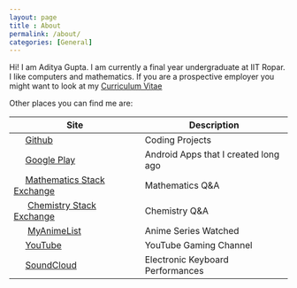 ```yaml
---
layout: page
title : About
permalink: /about/
categories: [General]
---
```

Hi! I am Aditya Gupta. I am currently a final year undergraduate at IIT Ropar.
I like computers and mathematics. If you are a prospective employer you might
want to look at my [Curriculum Vitae](https://drive.google.com/file/d/1mv5550jWKoo4OXpRwEmUCA2G3cB2k8Vm/view?usp=sharing)

Other places you can find me are:

<style type="text/css">
img {
	padding-right: 5px;
	width: 16px;
	height: 16px;
}
</style>


| Site                                                         | Description                          |
| ------------------------------------------------------------ | ------------------------------------ |
| ![]({{site.url}}{{site.baseurl}}/images/github-icon.png)[Github](https://github.com/adityagupta1089/) | Coding Projects                      |
| ![]({{site.url}}{{site.baseurl}}/images/googleplay-icon.png)[Google Play](https://play.google.com/store/apps/developer?id=Aditya+Gupta) | Android Apps that I created long ago |
| ![]({{site.url}}{{site.baseurl}}/images/mse-icon.png)[Mathematics Stack Exchange](https://math.stackexchange.com/users/67609/re60k) | Mathematics Q&A                      |
| ![]({{site.url}}{{site.baseurl}}/images/cse-icon.png) [Chemistry Stack Exchange](https://chemistry.stackexchange.com/users/5531/re60k) | Chemistry Q&A                        |
| ![]({{site.url}}{{site.baseurl}}/images/myanimelist-icon.png)  [MyAnimeList](https://myanimelist.net/animelist/adityagupta1089) | Anime Series Watched                 |
| ![]({{site.url}}{{site.baseurl}}/images/youtube-icon.png)[YouTube](https://www.youtube.com/channel/UCzfXsJGWY-1KRsMhVVRDUhQ) | YouTube Gaming Channel               |
| ![]({{site.url}}{{site.baseurl}}/images/soundcloud-icon.png)[SoundCloud](https://soundcloud.com/aditya-gupta-580893073) | Electronic Keyboard Performances     |
